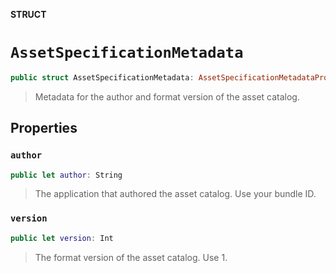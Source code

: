 **STRUCT**

# `AssetSpecificationMetadata`

```swift
public struct AssetSpecificationMetadata: AssetSpecificationMetadataProtocol
```

> Metadata for the author and format version of the asset catalog.

## Properties
### `author`

```swift
public let author: String
```

> The application that authored the asset catalog. Use your bundle ID.

### `version`

```swift
public let version: Int
```

> The format version of the asset catalog. Use 1.
